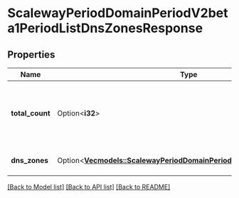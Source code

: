 # ScalewayPeriodDomainPeriodV2beta1PeriodListDnsZonesResponse

## Properties

Name | Type | Description | Notes
------------ | ------------- | ------------- | -------------
**total_count** | Option<**i32**> | Total number of DNS zones matching the requested criteria. | [optional]
**dns_zones** | Option<[**Vec<models::ScalewayPeriodDomainPeriodV2beta1PeriodDnsZone>**](scaleway.domain.v2beta1.DNSZone.md)> | Paginated returned DNS zones. | [optional]

[[Back to Model list]](../README.md#documentation-for-models) [[Back to API list]](../README.md#documentation-for-api-endpoints) [[Back to README]](../README.md)


